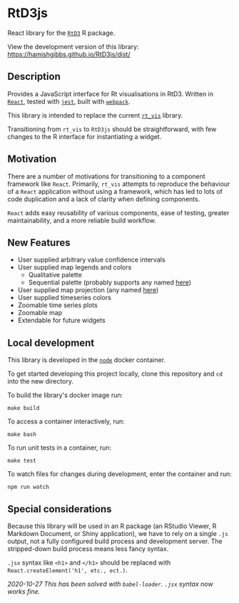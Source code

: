 # RtD3js
React library for the [`RtD3`](https://github.com/epiforecasts/RtD3) R package.

View the development version of this library: https://hamishgibbs.github.io/RtD3js/dist/

## Description

Provides a JavaScript interface for Rt visualisations in RtD3. Written in [`React`](https://reactjs.org/), tested with [`jest`](https://jestjs.io/), built with [`webpack`](https://webpack.js.org/).

This library is intended to replace the current [`rt_vis`](https://github.com/hamishgibbs/rt_vis) library.

Transitioning from `rt_vis` to `RtD3js` should be straightforward, with few changes to the R interface for instantiating a widget.

## Motivation

There are a number of motivations for transitioning to a component framework like `React`. Primarily, `rt_vis` attempts to reproduce the behaviour of a `React` application without using a framework, which has led to lots of code duplication and a lack of clarity when defining components.

`React` adds easy reusability of various components, ease of testing, greater maintainability, and a more reliable build workflow.

## New Features

* User supplied arbitrary value confidence intervals
* User supplied map legends and colors
  * Qualitative palette
  * Sequential palette (probably supports any named [here](https://github.com/d3/d3-scale))
* User supplied map projection (any named [here](https://github.com/d3/d3-geo#projections))
* User supplied timeseries colors
* Zoomable time series plots
* Zoomable map
* Extendable for future widgets

## Local development

This library is developed in the [`node`](https://hub.docker.com/_/node) docker container.

To get started developing this project locally, clone this repository and `cd` into the new directory.

To build the library's docker image run:

``` {shell}
make build
```

To access a container interactively, run:

``` {shell}
make bash
```

To run unit tests in a container, run:

``` {shell}
make test
```

To watch files for changes during development, enter the container and run:

``` {shell}
npm run watch
```

## Special considerations

Because this library will be used in an R package (an RStudio Viewer, R Markdown Document, or Shiny application), we have to rely on a single `.js` output, not a fully configured build process and development server. The stripped-down build process means less fancy syntax.

`.jsx` syntax like `<h1>` and `</h1>` should be replaced with `React.createElement('h1', etc., ect.)`.

*2020-10-27 This has been solved with `babel-loader`. `.jsx` syntax now works fine.*


